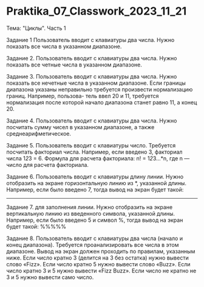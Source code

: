 # Praktika_07_Classwork_2023_11_21
Тема: "Циклы". Часть 1

Задание 1
Пользователь вводит с клавиатуры два числа. Нужно показать все числа в указанном диапазоне.

Задание 2.
Пользователь вводит с клавиатуры два числа. Нужно показать все четные числа в указанном диапазоне.

Задание 3.
Пользователь вводит с клавиатуры два числа. Нужно показать все нечетные числа в указанном диапазоне.
Если границы диапазона указаны неправильно требуется произвести нормализацию границ. Например, пользова-
тель ввел 20 и 11, требуется нормализация после которой начало диапазона станет равно 11, а конец 20.

Задание 4.
Пользователь вводит с клавиатуры два числа. Нужно посчитать сумму чисел в указанном диапазоне, а также
среднеарифметическое.

Задание 5.
Пользователь вводит с клавиатуры число. Требуется посчитать факториал числа. Например, если введено 3,
факториал числа 1*2*3 = 6. Формула для расчета факториала: n! = 1*2*3…*n, где n — число для расчета факториала.

Задание 6.
Пользователь вводит с клавиатуры длину линии. Нужно отобразить на экране горизонтальную линию из *, указанной длины.
Например, если было введено 7, тогда вывод на экран будет такой:
*******

Задание 7.
для заполнения линии. Нужно отобразить на экране вертикальную линию из введенного символа, указанной длины.
Например, если было введено 5 и символ %, тогда вывод на экран будет такой:
%%%%%

Задание 8.
Пользователь вводит с клавиатуры два числа (начало и конец диапазона). Требуется проанализировать все числа
в этом диапазоне. Вывод на экран должен проходить по правилам, указанным ниже. Если число кратно 3 (делится на 3 без остатка) нужно
вывести слово «Fizz». Если число кратно 5 нужно вывести слово «Buzz». Если число кратно 3 и 5 нужно вывести
«Fizz Buzz». Если число не кратно не 3 и 5 нужно вывести само число.
